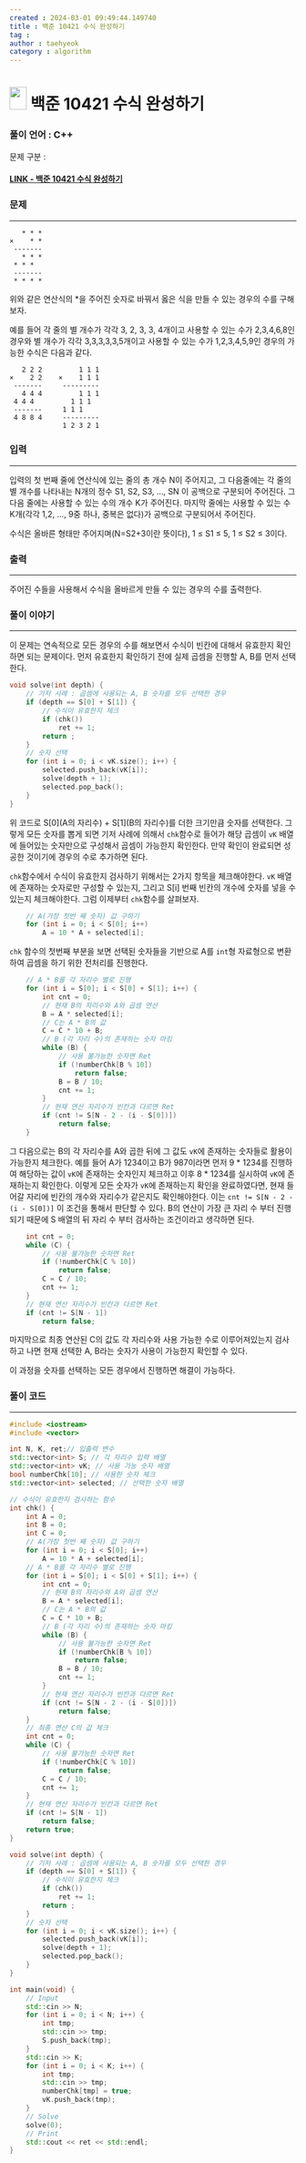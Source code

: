 ```yaml
---
created : 2024-03-01 09:49:44.149740
title : 백준 10421 수식 완성하기
tag : 
author : taehyeok
category : algorithm
---
```

# <img src="https://d2gd6pc034wcta.cloudfront.net/tier/11.svg" width="30" height="40"> 백준 10421 수식 완성하기


### 풀이 언어 : C++

문제 구분 : 
#### [LINK - 백준 10421 수식 완성하기](https://www.acmicpc.net/problem/10421)

### 문제
<hr>

```
   * * *
×    * *
 -------
   * * *
 * * *
 -------
 * * * *
 ```
위와 같은 연산식의 *을 주어진 숫자로 바꿔서 옳은 식을 만들 수 있는 경우의 수를 구해보자.

예를 들어 각 줄의 별 개수가 각각 3, 2, 3, 3, 4개이고 사용할 수 있는 수가 2,3,4,6,8인 경우와 별 개수가 각각 3,3,3,3,3,5개이고 사용할 수 있는 수가 1,2,3,4,5,9인 경우의 가능한 수식은 다음과 같다.

```
   2 2 2         1 1 1
×    2 2    ×    1 1 1
 -------     ---------
   4 4 4         1 1 1
 4 4 4         1 1 1
 -------     1 1 1 
 4 8 8 4     ---------
             1 2 3 2 1
```

### 입력
<hr>

입력의 첫 번째 줄에 연산식에 있는 줄의 총 개수 N이 주어지고, 그 다음줄에는 각 줄의 별 개수를 나타내는 N개의 정수 S1, S2, S3, …, SN 이 공백으로 구분되어 주어진다. 그 다음 줄에는 사용할 수 있는 수의 개수 K가 주어진다. 마지막 줄에는 사용할 수 있는 수 K개(각각 1,2, …, 9중 하나, 중복은 없다)가 공백으로 구분되어서 주어진다.

수식은 올바른 형태만 주어지며(N=S2+3이란 뜻이다), 1 ≤ S1 ≤ 5, 1 ≤ S2 ≤ 3이다.
### 출력
<hr>

주어진 수들을 사용해서 수식을 올바르게 만들 수 있는 경우의 수를 출력한다.
### 풀이 이야기
<hr>

이 문제는 연속적으로 모든 경우의 수를 해보면서 수식이 빈칸에 대해서 유효한지 확인하면 되는 문제이다. 먼저 유효한지 확인하기 전에 실제 곱셈을 진행할 A, B를 먼저 선택한다.

```c++
void solve(int depth) {
    // 기저 사례 : 곱셈에 사용되는 A, B 숫자를 모두 선택한 경우
    if (depth == S[0] + S[1]) {
        // 수식이 유효한지 체크
        if (chk())
            ret += 1;
        return ;
    }
    // 숫자 선택
    for (int i = 0; i < vK.size(); i++) {
        selected.push_back(vK[i]);
        solve(depth + 1);
        selected.pop_back();
    }
}
```
위 코드로 S[0](A의 자리수) + S[1](B의 자리수)를 더한 크기만큼 숫자를 선택한다. 그렇게 모든 숫자를 뽑게 되면 기저 사례에 의해서 `chk`함수로 들어가 해당 곱셈이 `vK` 배열에 들어있는 숫자만으로 구성해서 곱셈이 가능한지 확인한다. 만약 확인이 완료되면 성공한 것이기에 경우의 수로 추가하면 된다.

`chk`함수에서 수식이 유효한지 검사하기 위해서는 2가지 항목을 체크해야한다. `vK` 배열에 존재하는 숫자로만 구성할 수 있는지, 그리고 S[i] 번째 빈칸의 개수에 숫자를 넣을 수 있는지 체크해야한다. 그럼 이제부터 `chk`함수를 살펴보자.

```c++
    // A(가장 첫번 째 숫자) 값 구하기
    for (int i = 0; i < S[0]; i++)
        A = 10 * A + selected[i];
```
`chk` 함수의 첫번째 부분을 보면 선택된 숫자들을 기반으로 A를 `int`형 자료형으로 변환하여 곱셈을 하기 위한 전처리를 진행한다.

```c++
    // A * B를 각 자리수 별로 진행
    for (int i = S[0]; i < S[0] + S[1]; i++) {
        int cnt = 0;
        // 현재 B의 자리수와 A와 곱셈 연산
        B = A * selected[i];
        // C는 A * B의 값
        C = C * 10 + B;
        // B (각 자리 수)의 존재하는 숫자 마킹
        while (B) {
            // 사용 불가능한 숫자면 Ret
            if (!numberChk[B % 10])
                return false;
            B = B / 10;
            cnt += 1;
        }
        // 현재 연산 자리수가 빈칸과 다르면 Ret
        if (cnt != S[N - 2 - (i - S[0])])
            return false;
    }
```
그 다음으로는 B의 각 자리수를 A와 곱한 뒤에 그 값도 `vK`에 존재하는 숫자들로 활용이 가능한지 체크한다. 예를 들어 A가 1234이고 B가 987이라면 먼저 9 * 1234를 진행하여 해당하는 값이 `vK`에 존재하는 숫자인지 체크하고 이후 8 * 1234를 실시하여 `vK`에 존재하는지 확인한다. 이렇게 모든 숫자가 `vK`에 존재하는지 확인을 완료하였다면, 현재 들어갈 자리에 빈칸의 개수와 자리수가 같은지도 확인해야한다. 이는 `cnt != S[N - 2 - (i - S[0])]` 이 조건을 통해서 판단할 수 있다. B의 연산이 가장 큰 자리 수 부터 진행되기 때문에 S 배열의 뒤 자리 수 부터 검사하는 조건이라고 생각하면 된다.

```c++
    int cnt = 0;
    while (C) {
        // 사용 불가능한 숫자면 Ret
        if (!numberChk[C % 10])
            return false;
        C = C / 10;
        cnt += 1;
    }
    // 현재 연산 자리수가 빈칸과 다르면 Ret
    if (cnt != S[N - 1])
        return false;
```
마지막으로 최종 연산된 C의 값도 각 자리수와 사용 가능한 수로 이루어져있는지 검사하고 나면 현재 선택한 A, B라는 숫자가 사용이 가능한지 확인할 수 있다.

이 과정을 숫자를 선택하는 모든 경우에서 진행하면 해결이 가능하다.

### 풀이 코드
<hr>

``` c++
#include <iostream>
#include <vector>

int N, K, ret;// 입출력 변수
std::vector<int> S; // 각 자리수 입력 배열
std::vector<int> vK; // 사용 가능 숫자 배열
bool numberChk[10]; // 사용한 숫자 체크
std::vector<int> selected; // 선택한 숫자 배열

// 수식이 유효한지 검사하는 함수
int chk() {
    int A = 0;
    int B = 0;
    int C = 0;
    // A(가장 첫번 째 숫자) 값 구하기
    for (int i = 0; i < S[0]; i++)
        A = 10 * A + selected[i];
    // A * B를 각 자리수 별로 진행
    for (int i = S[0]; i < S[0] + S[1]; i++) {
        int cnt = 0;
        // 현재 B의 자리수와 A와 곱셈 연산
        B = A * selected[i];
        // C는 A * B의 값
        C = C * 10 + B;
        // B (각 자리 수)의 존재하는 숫자 마킹
        while (B) {
            // 사용 불가능한 숫자면 Ret
            if (!numberChk[B % 10])
                return false;
            B = B / 10;
            cnt += 1;
        }
        // 현재 연산 자리수가 빈칸과 다르면 Ret
        if (cnt != S[N - 2 - (i - S[0])])
            return false;
    }
    // 최종 연산 C의 값 체크
    int cnt = 0;
    while (C) {
        // 사용 불가능한 숫자면 Ret
        if (!numberChk[C % 10])
            return false;
        C = C / 10;
        cnt += 1;
    }
    // 현재 연산 자리수가 빈칸과 다르면 Ret
    if (cnt != S[N - 1])
        return false;
    return true;
}

void solve(int depth) {
    // 기저 사례 : 곱셈에 사용되는 A, B 숫자를 모두 선택한 경우
    if (depth == S[0] + S[1]) {
        // 수식이 유효한지 체크
        if (chk())
            ret += 1;
        return ;
    }
    // 숫자 선택
    for (int i = 0; i < vK.size(); i++) {
        selected.push_back(vK[i]);
        solve(depth + 1);
        selected.pop_back();
    }
}

int main(void) {
    // Input
    std::cin >> N;
    for (int i = 0; i < N; i++) {
        int tmp;
        std::cin >> tmp;
        S.push_back(tmp);
    }
    std::cin >> K;
    for (int i = 0; i < K; i++) {
        int tmp;
        std::cin >> tmp;
        numberChk[tmp] = true;
        vK.push_back(tmp);
    }
    // Solve
    solve(0);
    // Print
    std::cout << ret << std::endl;
}
```
